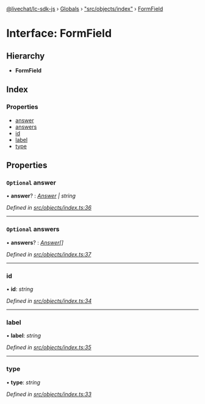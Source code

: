 [@livechat/lc-sdk-js](../README.md) › [Globals](../globals.md) › ["src/objects/index"](../modules/_src_objects_index_.md) › [FormField](_src_objects_index_.formfield.md)

# Interface: FormField

## Hierarchy

* **FormField**

## Index

### Properties

* [answer](_src_objects_index_.formfield.md#optional-answer)
* [answers](_src_objects_index_.formfield.md#optional-answers)
* [id](_src_objects_index_.formfield.md#id)
* [label](_src_objects_index_.formfield.md#label)
* [type](_src_objects_index_.formfield.md#type)

## Properties

### `Optional` answer

• **answer**? : *[Answer](_src_objects_index_.answer.md) | string*

*Defined in [src/objects/index.ts:36](https://github.com/livechat/lc-sdk-js/blob/04572ce/src/objects/index.ts#L36)*

___

### `Optional` answers

• **answers**? : *[Answer](_src_objects_index_.answer.md)[]*

*Defined in [src/objects/index.ts:37](https://github.com/livechat/lc-sdk-js/blob/04572ce/src/objects/index.ts#L37)*

___

###  id

• **id**: *string*

*Defined in [src/objects/index.ts:34](https://github.com/livechat/lc-sdk-js/blob/04572ce/src/objects/index.ts#L34)*

___

###  label

• **label**: *string*

*Defined in [src/objects/index.ts:35](https://github.com/livechat/lc-sdk-js/blob/04572ce/src/objects/index.ts#L35)*

___

###  type

• **type**: *string*

*Defined in [src/objects/index.ts:33](https://github.com/livechat/lc-sdk-js/blob/04572ce/src/objects/index.ts#L33)*
